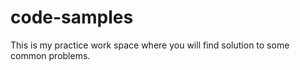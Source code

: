 # code-samples
This is my practice work space where you will find solution to some common problems.
